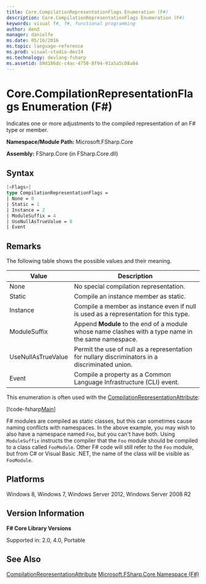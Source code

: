 ```yaml
---
title: Core.CompilationRepresentationFlags Enumeration (F#)
description: Core.CompilationRepresentationFlags Enumeration (F#)
keywords: visual f#, f#, functional programming
author: dend
manager: danielfe
ms.date: 05/16/2016
ms.topic: language-reference
ms.prod: visual-studio-dev14
ms.technology: devlang-fsharp
ms.assetid: b9d186dc-c4ac-4750-8f94-91a5a5c08a84 
---
```


# Core.CompilationRepresentationFlags Enumeration (F#)

Indicates one or more adjustments to the compiled representation of an F# type or member.

**Namespace/Module Path:** Microsoft.FSharp.Core

**Assembly:** FSharp.Core (in FSharp.Core.dll)


## Syntax

```fsharp
[<Flags>]
type CompilationRepresentationFlags =
| None = 0
| Static = 1
| Instance = 2
| ModuleSuffix = 4
| UseNullAsTrueValue = 8
| Event
```

## Remarks
The following table shows the possible values and their meaning.


|Value|Description|
|-----|-----------|
|None|No special compilation representation.|
|Static|Compile an instance member as static.|
|Instance|Compile a member as instance even if null is used as a representation for this type.|
|ModuleSuffix|Append **Module** to the end of a module whose name clashes with a type name in the same namespace.|
|UseNullAsTrueValue|Permit the use of null as a representation for nullary discriminators in a discriminated union.|
|Event|Compile a property as a Common Language Infrastructure (CLI) event.|

This enumeration is often used with the [CompilationRepresentationAttribute](core.compilationrepresentationattribute-class-%5bfsharp%5d.md):

[!code-fsharp[Main](../../../samples/snippets/fscorelib2/snippet16.fs)]

F# modules are compiled as static classes, but this can sometimes cause naming conflicts with namespaces. In the above example, you may wish to also have a namespace named `Foo`, but you can't have both. Using `ModuleSuffix` instructs the compiler that the `Foo` module should be compiled to a class called `FooModule`. Other F# code will still refer to the `Foo` module, but from C# or Visual Basic .NET, the name of the class will be visible as `FooModule`.

## Platforms
Windows 8, Windows 7, Windows Server 2012, Windows Server 2008 R2

## Version Information
**F# Core Library Versions**

Supported in: 2.0, 4.0, Portable


## See Also
[CompilationRepresentationAttribute](core.compilationrepresentationattribute-class-%5bfsharp%5d.md)
[Microsoft.FSharp.Core Namespace &#40;F&#35;&#41;](Microsoft.FSharp.Core-Namespace-%5BFSharp%5D.md)